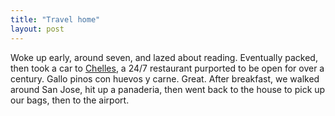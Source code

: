```yaml
---
title: "Travel home"
layout: post
---
```


Woke up early, around seven, and lazed about reading. Eventually packed, then took a car to [Chelles](), a 24/7 restaurant purported to be open for over a century. Gallo pinos con huevos y carne. Great. After breakfast, we walked around San Jose, hit up a panaderia, then went back to the house to pick up our bags, then to the airport.
